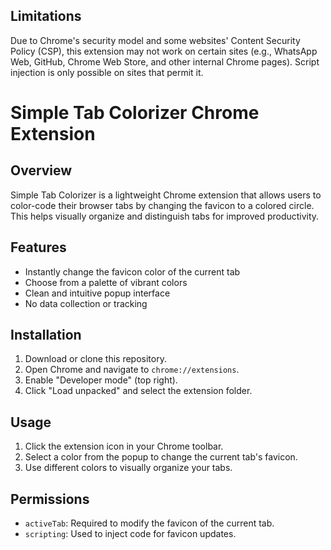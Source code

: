 ## Limitations
Due to Chrome's security model and some websites' Content Security Policy (CSP), this extension may not work on certain sites (e.g., WhatsApp Web, GitHub, Chrome Web Store, and other internal Chrome pages). Script injection is only possible on sites that permit it.

# Simple Tab Colorizer Chrome Extension

## Overview
Simple Tab Colorizer is a lightweight Chrome extension that allows users to color-code their browser tabs by changing the favicon to a colored circle. This helps visually organize and distinguish tabs for improved productivity.

## Features
- Instantly change the favicon color of the current tab
- Choose from a palette of vibrant colors
- Clean and intuitive popup interface
- No data collection or tracking

## Installation
1. Download or clone this repository.
2. Open Chrome and navigate to `chrome://extensions`.
3. Enable "Developer mode" (top right).
4. Click "Load unpacked" and select the extension folder.

## Usage
1. Click the extension icon in your Chrome toolbar.
2. Select a color from the popup to change the current tab's favicon.
3. Use different colors to visually organize your tabs.

## Permissions
- `activeTab`: Required to modify the favicon of the current tab.
- `scripting`: Used to inject code for favicon updates.
